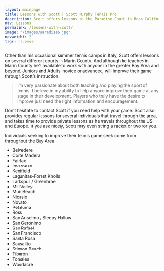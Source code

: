 ```yaml
---
layout: mainpage
title: Lessons with Scott | Scott Murphy Tennis Pro
description: Scott offers lessons on the Paradise Court in Ross California. Juniors and Adults, novice or advanced, will improve their game through Scott’s instruction.
nav: Lessons
permalink: /lessons-with-scott/
image: "/images/paradise6.jpg"
navweight: 2
tags: navpage
---
```


Other than his occasional summer tennis camps in Italy, Scott offers lessons on several different courts in Marin County. And although he teaches in Marin County he’s available to work with anyone in the greater Bay Area and beyond. Juniors and Adults, novice or advanced, will improve their game through Scott’s instruction.

> I’m very passionate about both teaching and playing the sport of tennis. I believe in my ability to help anyone improve their game at any stage in their development. Players who truly have the desire to improve just need the right information and encouragement.

Don’t hesitate to contact Scott if you need help with your game. Scott also provides regular lessons for several individuals that travel through the area, and takes time to provide private lessons as he travels throughout the US and Europe. If you ask nicely, Scott may even string a racket or two for you.

Individuals seeking to improve their tennis game seek come from throughout the Bay Area.

- Belvedere
- Corte Madera
- Fairfax
- Inverness
- Kentfield
- Lagunitas-Forest Knolls
- Larkspur / Greenbrae
- Mill Valley
- Muir Beach
- Nicasio
- Novato
- Petaluma
- Ross
- San Anselmo / Sleepy Hollow
- San Geronimo
- San Rafael
- San Francisco
- Santa Rosa
- Sausalito
- Stinson Beach
- Tiburon
- Tomales
- Woodacre
